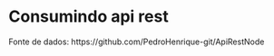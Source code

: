 <h1>Consumindo api rest</h1>

<p>Fonte de dados: https://github.com/PedroHenrique-git/ApiRestNode</p>
